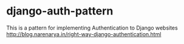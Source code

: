 # django-auth-pattern
This is a pattern for implementing Authentication to Django websites
http://blog.narenarya.in/right-way-django-authentication.html

